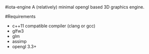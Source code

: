 #iota-engine
A (relatively) minimal opengl based 3D graphics engine.

#Requirements
- c++11 compatible compiler (clang or gcc)
- glfw3
- glm
- assimp
- opengl 3.3+
